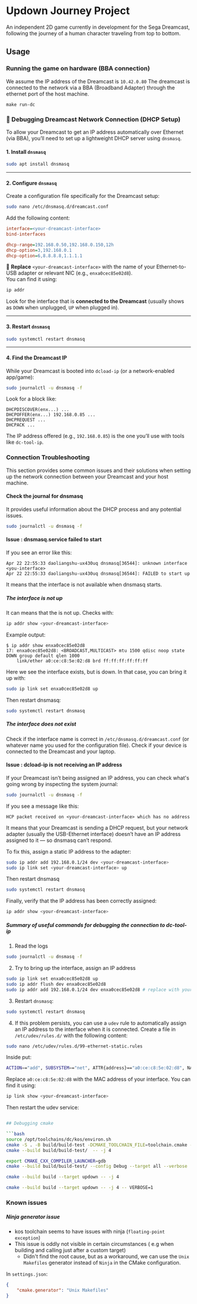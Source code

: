 # Updown Journey Project
An independent 2D game currently in development for the Sega Dreamcast, following the journey of a human character traveling from top to bottom. 



## Usage

### Running the game on hardware (BBA connection)


We assume the IP address of the Dreamcast is `10.42.0.80`
The dreamcast is connected to the network via a BBA (Broadband Adapter) through the ethernet port of the host machine.

```shell
make run-dc
```


### 🔧 Debugging Dreamcast Network Connection (DHCP Setup)

To allow your Dreamcast to get an IP address automatically over Ethernet (via BBA), you’ll need to set up a lightweight DHCP server using `dnsmasq`.

#### 1. Install `dnsmasq`

```bash
sudo apt install dnsmasq
```

---

#### 2. Configure `dnsmasq`

Create a configuration file specifically for the Dreamcast setup:

```bash
sudo nano /etc/dnsmasq.d/dreamcast.conf
```

Add the following content:

```ini
interface=<your-dreamcast-interface>
bind-interfaces

dhcp-range=192.168.0.50,192.168.0.150,12h
dhcp-option=3,192.168.0.1
dhcp-option=6,8.8.8.8,1.1.1.1
```

🔁 **Replace** `<your-dreamcast-interface>` with the name of your Ethernet-to-USB adapter or relevant NIC (e.g., `enxa0cec85e02d8`).  
You can find it using:

```bash
ip addr
```

Look for the interface that is **connected to the Dreamcast** (usually shows as `DOWN` when unplugged, `UP` when plugged in).

---

#### 3. Restart `dnsmasq`

```bash
sudo systemctl restart dnsmasq
```

---

#### 4. Find the Dreamcast IP

While your Dreamcast is booted into `dcload-ip` (or a network-enabled app/game):

```bash
sudo journalctl -u dnsmasq -f
```

Look for a block like:

```text
DHCPDISCOVER(enx...) ...
DHCPOFFER(enx...) 192.168.0.85 ...
DHCPREQUEST ...
DHCPACK ...
```

The IP address offered (e.g., `192.168.0.85`) is the one you’ll use with tools like `dc-tool-ip`.

### Connection Troubleshooting

This section provides some common issues and their solutions when setting up the network connection between your Dreamcast and your host machine.

#### Check the journal for dnsmasq

It provides useful information about the DHCP process and any potential issues.
```bash
sudo journalctl -u dnsmasq -f
```

#### Issue : dnsmasq.service failed to start
If you see an error like this:

```text
Apr 22 22:55:33 daoliangshu-ux430uq dnsmasq[36544]: unknown interface <you-interface>
Apr 22 22:55:33 daoliangshu-ux430uq dnsmasq[36544]: FAILED to start up
```
It means that the interface is not available when dnsmasq starts.

##### The interface is not up
It can means that the <interface> is not up. 
Checks with:
```bash
ip addr show <your-dreamcast-interface>
```
Example output:
```text
$ ip addr show enxa0cec85e02d8
17: enxa0cec85e02d8: <BROADCAST,MULTICAST> mtu 1500 qdisc noop state DOWN group default qlen 1000
    link/ether a0:ce:c8:5e:02:d8 brd ff:ff:ff:ff:ff:ff
```
Here we see the interface exists, but is down.
In that case, you can bring it up with:
```bash
sudo ip link set enxa0cec85e02d8 up
```
Then restart dnsmasq:
```bash
sudo systemctl restart dnsmasq
```

##### The interface does not exist

Check if the interface name is correct in `/etc/dnsmasq.d/dreamcast.conf` (or whatever name you used for the configuration file).
Check if your device is connected to the Dreamcast and your laptop.

#### Issue : dcload-ip is not receiving an IP address

If your Dreamcast isn’t being assigned an IP address, you can check what's going wrong by inspecting the system journal:

```bash
sudo journalctl -u dnsmasq -f
```

If you see a message like this:

```text
HCP packet received on <your-dreamcast-interface> which has no address
```
It means that your Dreamcast is sending a DHCP request, but your network adapter (usually the USB-Ethernet interface) doesn’t have an IP address assigned to it — so dnsmasq can’t respond.

To fix this, assign a static IP address to the adapter:

```bash
sudo ip addr add 192.168.0.1/24 dev <your-dreamcast-interface>
sudo ip link set <your-dreamcast-interface> up
```

Then restart dnsmasq
```bash
sudo systemctl restart dnsmasq
```

Finally, verify that the IP address has been correctly assigned:
```bash
ip addr show <your-dreamcast-interface>
```

##### Summary of useful commands for debugging the connection to dc-tool-ip

1. Read the logs
```bash
sudo journalctl -u dnsmasq -f
```
2. Try to bring up the interface, assign an IP address
```bash
sudo ip link set enxa0cec85e02d8 up
sudo ip addr flush dev enxa0cec85e02d8
sudo ip addr add 192.168.0.1/24 dev enxa0cec85e02d8 # replace with your interface
```
3. Restart `dnsmasq`:
```bash
sudo systemctl restart dnsmasq
```

4. If this problem persists, you can use a `udev` rule to automatically assign an IP address to the interface when it is connected. 
Create a file in `/etc/udev/rules.d/` with the following content:

```bash
sudo nano /etc/udev/rules.d/99-ethernet-static.rules
```

Inside put:

```bash
ACTION=="add", SUBSYSTEM=="net", ATTR{address}=="a0:ce:c8:5e:02:d8", NAME="enxa0cec85e02d8", RUN+="/sbin/ip addr flush dev enxa0cec85e02d8", RUN+="/sbin/ip addr add 192.168.0.1/24 dev enxa0cec85e02d8", RUN+="/sbin/ip link set enxa0cec85e02d8 up"
```

Replace `a0:ce:c8:5e:02:d8` with the MAC address of your interface. You can find it using:

```bash
ip link show <your-dreamcast-interface>
```

Then restart the udev service:

```bash

## Debugging cmake

```bash
source /opt/toolchains/dc/kos/environ.sh
cmake -S . -B build/build-test -DCMAKE_TOOLCHAIN_FILE=toolchain.cmake -DCMAKE_BUILD_TYPE=Debug
cmake --build build/build-test/  -- -j 4

export CMAKE_CXX_COMPILER_LAUNCHER=gdb
cmake --build build/build-test/ --config Debug --target all --verbose
```
```bash
cmake --build build --target updown -- -j 4
```
```bash
cmake --build build --target updown -- -j 4 -- VERBOSE=1
```

### Known issues

##### Ninja generator issue
- kos toolchain seems to have issues with ninja (`floating-point exception`)
- This issue is oddly not visible in certain circumstances ( e.g when building and calling just after a custom target)
    - Didn't find the root cause, but as a workaround, we can use the `Unix Makefiles` generator instead of `Ninja` in the CMake configuration.

In `settings.json`:
```json
{
    "cmake.generator": "Unix Makefiles"
}
```
